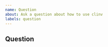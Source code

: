 ```yaml
---
name: Question
about: Ask a question about how to use clinv
labels: question
---
```


<!--
* [ ] I added a descriptive title to this issue.
* [ ] I have searched (google, github) for similar issues and couldn't find
    anything.
* [ ] I have read and followed [the docs](https://lyz-code.github.io/clinv)
    and couldn't find an answer.
-->

## Question
